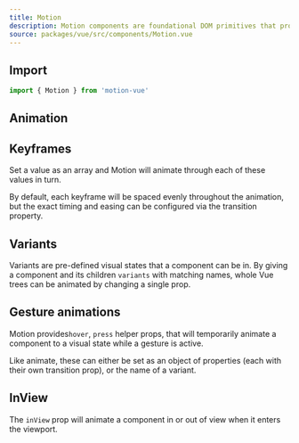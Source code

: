 ```yaml
---
title: Motion
description: Motion components are foundational DOM primitives that provide declarative animation capabilities.
source: packages/vue/src/components/Motion.vue
---
```


## Import

```ts
import { Motion } from 'motion-vue'
```

## Animation
<ComponentPreview name="MotionBasic" />

## Keyframes

Set a value as an array and Motion will animate through each of these values in turn.

By default, each keyframe will be spaced evenly throughout the animation, but the exact timing and easing can be configured via the transition property.

<ComponentPreview name="MotionKeyframes" />

## Variants

Variants are pre-defined visual states that a component can be in. By giving a component and its children `variants` with matching names, whole Vue trees can be animated by changing a single prop.

<ComponentPreview
 name="MotionVariants"
/>

## Gesture animations

Motion provides`hover`, `press` helper props, that will temporarily animate a component to a visual state while a gesture is active.

Like animate, these can either be set as an object of properties (each with their own transition prop), or the name of a variant.

<ComponentPreview name="MotionGesture"/>

## InView

The `inView` prop will animate a component in or out of view when it enters  the viewport.

<ComponentPreview name="MotionInView"/>
